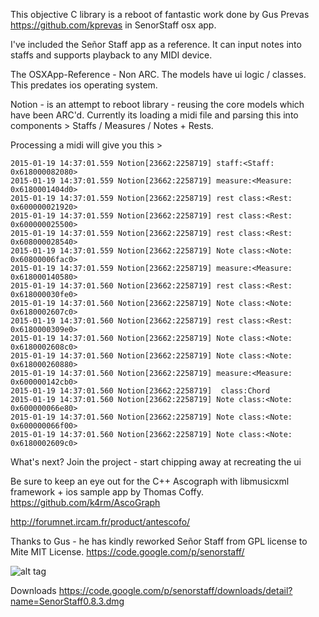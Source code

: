 
This objective C library is a reboot of fantastic work done by Gus Prevas
https://github.com/kprevas in SenorStaff osx app. 

I've included the Señor Staff app as a reference. 
It can input notes into staffs and supports playback to any MIDI device.


The OSXApp-Reference - Non ARC. 
The models have ui logic / classes. This predates ios operating system.

Notion - is an attempt to reboot library - reusing the core models which have been ARC'd.
Currently its loading a midi file and parsing this into components > 
Staffs / Measures / Notes + Rests.

Processing a midi will give you this > 

	2015-01-19 14:37:01.559 Notion[23662:2258719] staff:<Staff: 0x618000082080>
	2015-01-19 14:37:01.559 Notion[23662:2258719] measure:<Measure: 0x6180001404d0>
	2015-01-19 14:37:01.559 Notion[23662:2258719] rest class:<Rest: 0x600000021920>
	2015-01-19 14:37:01.559 Notion[23662:2258719] rest class:<Rest: 0x600000025500>
	2015-01-19 14:37:01.559 Notion[23662:2258719] rest class:<Rest: 0x608000028540>
	2015-01-19 14:37:01.559 Notion[23662:2258719] Note class:<Note: 0x60800006fac0>
	2015-01-19 14:37:01.559 Notion[23662:2258719] measure:<Measure: 0x618000140580>
	2015-01-19 14:37:01.560 Notion[23662:2258719] rest class:<Rest: 0x618000030fe0>
	2015-01-19 14:37:01.560 Notion[23662:2258719] Note class:<Note: 0x6180002607c0>
	2015-01-19 14:37:01.560 Notion[23662:2258719] rest class:<Rest: 0x6180000309e0>
	2015-01-19 14:37:01.560 Notion[23662:2258719] Note class:<Note: 0x6180002608c0>
	2015-01-19 14:37:01.560 Notion[23662:2258719] Note class:<Note: 0x618000260880>
	2015-01-19 14:37:01.560 Notion[23662:2258719] measure:<Measure: 0x600000142cb0>
	2015-01-19 14:37:01.560 Notion[23662:2258719]  class:Chord
	2015-01-19 14:37:01.560 Notion[23662:2258719] Note class:<Note: 0x600000066e80>
	2015-01-19 14:37:01.560 Notion[23662:2258719] Note class:<Note: 0x600000066f00>
	2015-01-19 14:37:01.560 Notion[23662:2258719] Note class:<Note: 0x6180002609c0>


What's next? 
Join the project - start chipping away at recreating the ui

Be sure to keep an eye out for the C++ Ascograph with libmusicxml framework + ios sample app by Thomas Coffy.
https://github.com/k4rm/AscoGraph

http://forumnet.ircam.fr/product/antescofo/



Thanks to Gus - he has kindly reworked Señor Staff from GPL license to Mite
MIT License. https://code.google.com/p/senorstaff/



![alt tag](https://raw.githubusercontent.com/johndpope/notion/master/OSXApp-Reference/img.png)

Downloads
https://code.google.com/p/senorstaff/downloads/detail?name=SenorStaff0.8.3.dmg

